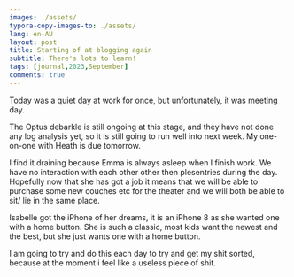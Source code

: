 ```yaml
---
images: ./assets/
typora-copy-images-to: ./assets/
lang: en-AU
layout: post
title: Starting of at blogging again
subtitle: There's lots to learn!
tags: [journal,2023,September]
comments: true
---
```


Today was a quiet day at work for once, but unfortunately, it was meeting day.

The Optus debarkle is still ongoing at this stage, and they have not done any log analysis yet, so it is still going to run well into next week. My one-on-one with Heath is due tomorrow.

I find it draining because Emma is always asleep when I finish work. We have no interaction with each other other then plesentries during the day. Hopefully now that she has got a job it means that we will be able to purchase some new couches etc for the theater and we will both be able to sit/ lie in the same place.

Isabelle got the iPhone of her dreams, it is an iPhone 8 as she wanted one with a home button. She is such a classic, most kids want the newest and the best, but she just wants one with a home button.

I am going to try and do this each day to try and get my shit sorted, because at the moment i feel like a useless piece of shit.